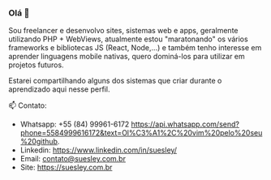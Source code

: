 ### Olá 👋

Sou freelancer e desenvolvo sites, sistemas web e apps, geralmente utilizando PHP + WebViews, atualmente estou "maratonando" os vários frameworks e bibliotecas JS (React, Node,...) e também tenho interesse em aprender linguagens mobile nativas, quero dominá-los para utilizar em projetos futuros.

Estarei compartilhando alguns dos sistemas que criar durante o aprendizado aqui nesse perfil.

📫 Contato:
- Whatsapp: +55 (84) 99961-6172
            https://api.whatsapp.com/send?phone=5584999616172&text=Ol%C3%A1%2C%20vim%20pelo%20seu%20github.
- Linkedin: https://www.linkedin.com/in/suesley/
- Email: contato@suesley.com.br
- Site: https://suesley.com.br
